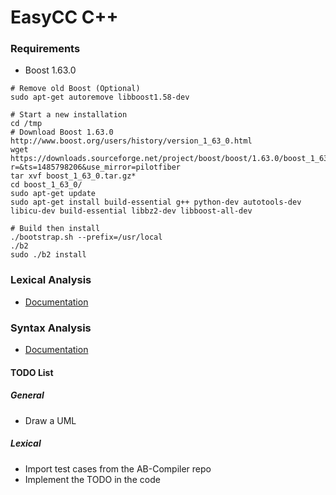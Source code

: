 EasyCC C++
============

### Requirements
* Boost 1.63.0
```
# Remove old Boost (Optional)
sudo apt-get autoremove libboost1.58-dev

# Start a new installation
cd /tmp
# Download Boost 1.63.0 http://www.boost.org/users/history/version_1_63_0.html
wget https://downloads.sourceforge.net/project/boost/boost/1.63.0/boost_1_63_0.tar.gz?r=&ts=1485798206&use_mirror=pilotfiber
tar xvf boost_1_63_0.tar.gz*
cd boost_1_63_0/
sudo apt-get update
sudo apt-get install build-essential g++ python-dev autotools-dev libicu-dev build-essential libbz2-dev libboost-all-dev

# Build then install
./bootstrap.sh --prefix=/usr/local
./b2
sudo ./b2 install
```

### Lexical Analysis
* <a href="https://github.com/amirbawab/EasyCC-CPP/tree/master/lexical">Documentation</a>

### Syntax Analysis
* <a href="https://github.com/amirbawab/EasyCC-CPP/tree/master/syntax">Documentation</a>

#### TODO List
##### General
* Draw a UML
##### Lexical
* Import test cases from the AB-Compiler repo
* Implement the TODO in the code